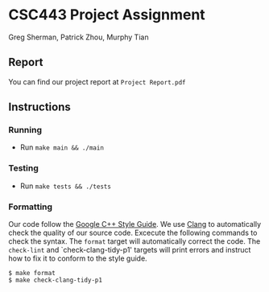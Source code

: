 # CSC443 Project Assignment
Greg Sherman, Patrick Zhou, Murphy Tian

## Report
You can find our project report at `Project Report.pdf`
## Instructions
### Running 
- Run `make main && ./main`
### Testing
- Run `make tests && ./tests`
### Formatting
Our code follow the [Google C++ Style Guide](https://google.github.io/styleguide/cppguide.html). We use [Clang](https://clang.llvm.org/) to automatically check the quality of our source code.
Excecute the following commands to check the syntax. The `format` target will automatically correct the code. The `check-lint` and `check-clang-tidy-p1' targets will print errors and instruct how to fix it to conform to the style guide.
```
$ make format
$ make check-clang-tidy-p1
```


